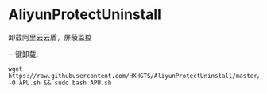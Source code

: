 # AliyunProtectUninstall
卸载阿里云云盾，屏蔽监控

一键卸载:
```
wget https://raw.githubusercontent.com/HXHGTS/AliyunProtectUninstall/master/APU.sh -O APU.sh && sudo bash APU.sh
```

